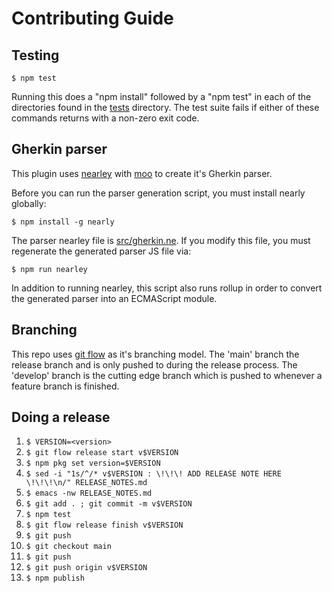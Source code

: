 # Contributing Guide

## Testing

```
$ npm test
```

Running this does a "npm install" followed by a "npm test" in each of the directories found in the [tests](tests)
directory.  The test suite fails if either of these commands returns with a non-zero exit code.

## Gherkin parser

This plugin uses [nearley](https://nearley.js.org/) with [moo](https://github.com/no-context/moo) to create it's
Gherkin parser.

Before you can run the parser generation script, you must install nearly globally:
```
$ npm install -g nearly
```

The parser nearley file is [src/gherkin.ne](src/gherkin.ne).  If you modify this file, you must
regenerate the generated parser JS file via:
```
$ npm run nearley
```

In addition to running nearley, this script also runs rollup in order to convert the generated parser into an 
ECMAScript module.

## Branching

This repo uses [git flow](https://www.atlassian.com/git/tutorials/comparing-workflows/gitflow-workflow) as it's 
branching model.  The 'main' branch the release branch and is only pushed to during the release process.  The
'develop' branch is the cutting edge branch which is pushed to whenever a feature branch is finished.

## Doing a release

1. ```$ VERSION=<version>```
1. ```$ git flow release start v$VERSION```
1. ```$ npm pkg set version=$VERSION```
1. ```$ sed -i "1s/^/* v$VERSION : \!\!\! ADD RELEASE NOTE HERE \!\!\!\n/" RELEASE_NOTES.md```
1. ```$ emacs -nw RELEASE_NOTES.md```
1. ```$ git add . ; git commit -m v$VERSION```
2. ```$ npm test```
3. ```$ git flow release finish v$VERSION```
4. ```$ git push```
5. ```$ git checkout main```
6. ```$ git push```
7. ```$ git push origin v$VERSION```
8. ```$ npm publish```
